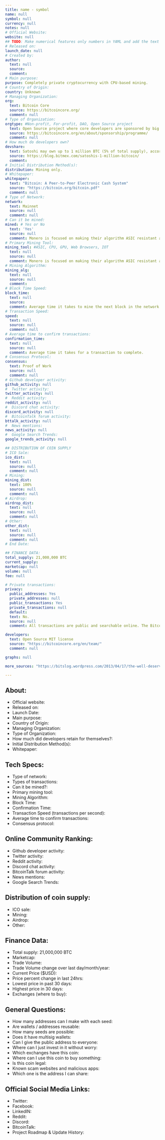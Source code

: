 ```yaml
---
title: name - symbol
name: null
symbol: null
currency: null
notes: null
# Official Website:
website: null
## TODO: Make numerical features only numbers in YAML and add the text on the HTML.
# Released on:
launch_date: null
# Created by:
author:
  text: null
  source:
  comment:
# Main purpose:
purpose: Completely private cryptocurrency with CPU-based mining.
# Country of Origin:
country: Unknown
# Managing Organization:
org:
  text: Bitcoin Core
  source: https://bitcoincore.org/
  comment: null
# Type of Organization:
orgtype: #Non-profit, For-profit, DAO, Open Source project
  text: Open Source project where core developers are sponsored by big companies.
  source: https://bitcoincore.org/en/about/sponsorship/programme/
  comment: null
# How much do developers own?
devshare:
  text: Satoshi may own up to 1 million BTC (5% of total supply), according to studies. Current developers are privately funded through a sponsorhip programme.
  source: https://blog.bitmex.com/satoshis-1-million-bitcoin/
  comment:
# Initial Distribution Method(s):
distribution: Mining only.
# Whitepaper:
whitepaper:
  text: "Bitcoin: A Peer-to-Peer Electronic Cash System"
  source: "https://bitcoin.org/bitcoin.pdf"
  comment: null
# Type of Network:
network:
  text: Mainnet
  source: null
  comment: null
# Can it be mined:
mined: # Yes or No
  text: 'Yes'
  source: null
  comment: Monero is focused on making their algorithm ASIC resistant and instead rely on CPU power so that everyone can participate with their personal computer.
# Primary Mining Tool:
mining_tool: #ASIC, CPU, GPU, Web Browsers, IOT
  text: null
  source: null
  comment: Monero is focused on making their algorithm ASIC resistant and instead rely on CPU power so that everyone can participate with their personal computer.
# Mining Algorithm:
mining_alg:
  text: null
  source: null
  comment:
# Block Time Speed:
block_time:
  text: null
  source:
  comment: Average time it takes to mine the next block in the network.
# Transaction Speed:
speed:
  text: null
  source: null
  comment: null
# Average time to confirm transactions:
confirmation_time:
  text: null
  source: null
  comment: Average time it takes for a transaction to complete.
# Consensus Protocol:
consensus:
  text: Proof of Work
  source: null
  comment: null
# Github developer activity:
github_activity: null
#  Twitter activity:
twitter_activity: null
#  Reddit activity:
reddit_activity: null
#  Discord chat activity:
discord_activity: null
#  BitcoinTalk forum activity:
bttalk_activity: null
#  News mentions:
news_activity: null
#  Google Search Trends:
google_trends_activity: null

## DISTRIBUTION OF COIN SUPPLY
# ICO Sale:
ico_dist:
  text: null
  source: null
  comment: null
# Mining:
mining_dist:
  text: 100%
  source: null
  comment: null
# Airdrop:
airdrop_dist:
  text: null
  source: null
  comment: null
# Other:
other_dist:
  text: null
  source: null
  comment: null
# End Date:

## FINANCE DATA:
total_supply: 21,000,000 BTC
current_supply:
marketcap: null
volume: null
fee: null

# Private transactions:
privacy:
  public_addresses: Yes
  private_addresses: null
  public_transactions: Yes
  private_transactions: null
  default:
  text: No.
  source: null
  comment: All transactions are public and searchable online. The Bitcoin protocol does not offer features of privacy

developers:
  text: Open Source MIT license
  source: "https://bitcoincore.org/en/team/"
  comment: null

graphs: null

more_sources: "https://bitslog.wordpress.com/2013/04/17/the-well-deserved-fortune-of-satoshi-nakamoto/,"

---
```

## About:

  * Official website:
  * Released on:
  * Launch Date:
  * Main purpose:
  * Country of Origin:
  * Managing Organization:
  * Type of Organization:
  * How much did developers retain for themselves?:
  * Initial Distribution Method(s):
  * Whitepaper:

## Tech Specs:
  * Type of network:
  * Types of transactions:
  * Can it be mined?:
  * Primary mining tool:
  * Mining Algorithm:
  * Block Time:
  * Confirmation Time:
  * Transaction Speed (transactions per second):
  * Average time to confirm transactions:
  * Consensus protocol:


## Online Community Ranking:

*  Github developer activity:
*  Twitter activity:
*  Reddit activity:
*  Discord chat activity:
*  BitcoinTalk forum activity:
*  News mentions:
*  Google Search Trends:

## Distribution of coin supply:

* ICO sale:
* Mining:
* Airdrop:
* Other:

## Finance Data:

*   Total supply: 21,000,000 BTC
*   Marketcap:
*   Trade Volume:
*   Trade Volume change over last day/month/year:
*   Current Price ($USD):
*   Price percent change in last 24hrs:
*   Lowest price in past 30 days:
*   Highest price in 30 days:
*   Exchanges (where to buy):

## General Questions:

*   How many addresses can I make with each seed:
*   Are wallets / addresses reusable:
*   How many seeds are possible:
*   Does it have multisig wallets:
*   Can I give the public address to everyone:
*   Where can I just invest in it without worry:
*   Which exchanges have this coin:
*   Where can I use this coin to buy something:
*   Is this coin legal:
*   Known scam websites and malicious apps:
*   Which one is the address I can share:

## Official Social Media Links:

*   Twitter:
*   Facebook:
*   LinkedIN:
*   Reddit:
*   Discord:
*   BitcoinTalk:
*   Project Roadmap & Update History:
